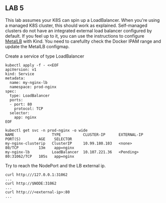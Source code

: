 ## LAB 5
This lab assumes your K8S can spin up a LoadBalancer. When you're using a managed K8S cluster, this should work as explained. Self-managed clusters do not have an integrated external load balancer configured by default. If you feel up to it, you can use the instructions to configure [MetalLB](https://kind.sigs.k8s.io/docs/user/loadbalancer/) with Kind. You need to carefullty check the Docker IPAM range and update the MetalLB configmap.<br>

Create a service of type LoadBalancer 
```
kubectl apply -f - <<EOF
apiVersion: v1
kind: Service
metadata:
  name: my-nginx-lb
  namespace: prod-nginx
spec:
  type: LoadBalancer
  ports:
  - port: 80
    protocol: TCP
  selector:
    app: nginx
EOF
```
```
kubectl get svc -n prod-nginx -o wide
NAME                 TYPE          CLUSTER-IP      EXTERNAL-IP   PORT(S)        AGE    SELECTOR
my-nginx-clusterip   ClusterIP     10.99.180.103   <none>        80/TCP         13m    app=nginx
my-nginx-lb          LoadBalancer  10.107.221.36   <Pending>     80:31062/TCP   105s   app=nginx
```
Try to reach the NodePort and the LB external ip.
```
curl http:///127.0.0.1:31062
...
curl http://$NODE:31062
...
curl http:///<external-ip>:80
...
```

